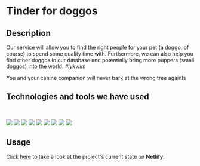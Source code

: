 # Tinder for doggos

## Description

Our service will allow you to find the right people for your pet (a doggo, of course) to spend some quality time with. Furthermore, we can also help you find other doggos in our database and potentially bring more puppers (small doggos) into the world. _#iykwim_

You and your canine companion will never bark at the wrong tree again!s

## Technologies and tools we have used

<br>

![](https://img.shields.io/badge/-VS_Code-informational?style=flat&logo=microsoft&logoColor=white&color=darkgreen)
![](https://img.shields.io/badge/-JavaScript-informational?style=flat&logo=javascript&logoColor=white&color=darkgreen)
![](https://img.shields.io/badge/-Postman-informational?style=flat&logo=postman&logoColor=white&color=darkgreen)
![](https://img.shields.io/badge/-Heroku-informational?style=flat&logo=heroku&logoColor=white&color=darkgreen)
![](https://img.shields.io/badge/-Netlify-informational?style=flat&logo=netlify&logoColor=white&color=darkgreen)
![](https://img.shields.io/badge/-MongoDB-informational?style=flat&logo=mongodb&logoColor=white&color=darkgreen)
![](https://img.shields.io/badge/-Express-informational?style=flat&logo=express&logoColor=white&color=darkgreen)
![](https://img.shields.io/badge/-React-informational?style=flat&logo=react&logoColor=white&color=darkgreen)
![](https://img.shields.io/badge/-Node.js-informational?style=flat&logo=node.js&logoColor=white&color=darkgreen)

## Usage

Click <a href="https://hopeful-beaver-9420dd.netlify.app/">here</a> to take a look at the project's current state on **Netlify**.